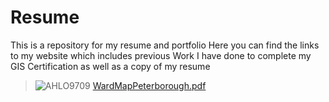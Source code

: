 # Resume
This is a repository for my resume and portfolio
Here you can find the links to my website which includes previous Work I have done to complete my GIS Certification as well as a copy of my resume
>![AHLO9709](https://github.com/alicoo510/Resume/assets/146375997/109cb26a-f836-4ede-a586-ac5dcc414992)
[WardMapPeterborough.pdf](https://github.com/alicoo510/Resume/files/15015417/WardMapPeterborough.pdf)
